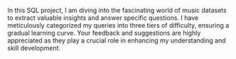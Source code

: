 In this SQL project, I am diving into the fascinating world of music datasets to extract valuable insights and answer specific questions. I have meticulously categorized my queries into three tiers of difficulty, ensuring a gradual learning curve. Your feedback and suggestions are highly appreciated as they play a crucial role in enhancing my understanding and skill development.
